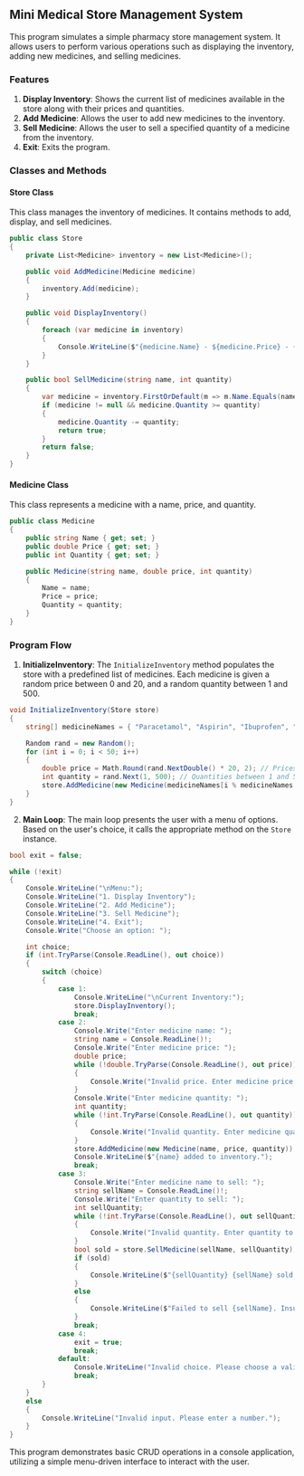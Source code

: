 ## Mini Medical Store Management System

This program simulates a simple pharmacy store management system. It allows users to perform various operations such as displaying the inventory, adding new medicines, and selling medicines.

### Features

1. **Display Inventory**: Shows the current list of medicines available in the store along with their prices and quantities.
2. **Add Medicine**: Allows the user to add new medicines to the inventory.
3. **Sell Medicine**: Allows the user to sell a specified quantity of a medicine from the inventory.
4. **Exit**: Exits the program.

### Classes and Methods

#### Store Class

This class manages the inventory of medicines. It contains methods to add, display, and sell medicines.

```csharp
public class Store
{
    private List<Medicine> inventory = new List<Medicine>();

    public void AddMedicine(Medicine medicine)
    {
        inventory.Add(medicine);
    }

    public void DisplayInventory()
    {
        foreach (var medicine in inventory)
        {
            Console.WriteLine($"{medicine.Name} - ${medicine.Price} - {medicine.Quantity} units");
        }
    }

    public bool SellMedicine(string name, int quantity)
    {
        var medicine = inventory.FirstOrDefault(m => m.Name.Equals(name, StringComparison.OrdinalIgnoreCase));
        if (medicine != null && medicine.Quantity >= quantity)
        {
            medicine.Quantity -= quantity;
            return true;
        }
        return false;
    }
}
```

#### Medicine Class

This class represents a medicine with a name, price, and quantity.

```csharp
public class Medicine
{
    public string Name { get; set; }
    public double Price { get; set; }
    public int Quantity { get; set; }

    public Medicine(string name, double price, int quantity)
    {
        Name = name;
        Price = price;
        Quantity = quantity;
    }
}
```

### Program Flow

1. **InitializeInventory**: The `InitializeInventory` method populates the store with a predefined list of medicines. Each medicine is given a random price between 0 and 20, and a random quantity between 1 and 500.

```csharp
void InitializeInventory(Store store)
{
    string[] medicineNames = { "Paracetamol", "Aspirin", "Ibuprofen", "Antacid", "Cough Syrup", ... };

    Random rand = new Random();
    for (int i = 0; i < 50; i++)
    {
        double price = Math.Round(rand.NextDouble() * 20, 2); // Prices between 0 and 20
        int quantity = rand.Next(1, 500); // Quantities between 1 and 500
        store.AddMedicine(new Medicine(medicineNames[i % medicineNames.Length], price, quantity));
    }
}
```

2. **Main Loop**: The main loop presents the user with a menu of options. Based on the user's choice, it calls the appropriate method on the `Store` instance.

```csharp
bool exit = false;

while (!exit)
{
    Console.WriteLine("\nMenu:");
    Console.WriteLine("1. Display Inventory");
    Console.WriteLine("2. Add Medicine");
    Console.WriteLine("3. Sell Medicine");
    Console.WriteLine("4. Exit");
    Console.Write("Choose an option: ");

    int choice;
    if (int.TryParse(Console.ReadLine(), out choice))
    {
        switch (choice)
        {
            case 1:
                Console.WriteLine("\nCurrent Inventory:");
                store.DisplayInventory();
                break;
            case 2:
                Console.Write("Enter medicine name: ");
                string name = Console.ReadLine()!;
                Console.Write("Enter medicine price: ");
                double price;
                while (!double.TryParse(Console.ReadLine(), out price))
                {
                    Console.Write("Invalid price. Enter medicine price: ");
                }
                Console.Write("Enter medicine quantity: ");
                int quantity;
                while (!int.TryParse(Console.ReadLine(), out quantity))
                {
                    Console.Write("Invalid quantity. Enter medicine quantity: ");
                }
                store.AddMedicine(new Medicine(name, price, quantity));
                Console.WriteLine($"{name} added to inventory.");
                break;
            case 3:
                Console.Write("Enter medicine name to sell: ");
                string sellName = Console.ReadLine()!;
                Console.Write("Enter quantity to sell: ");
                int sellQuantity;
                while (!int.TryParse(Console.ReadLine(), out sellQuantity))
                {
                    Console.Write("Invalid quantity. Enter quantity to sell: ");
                }
                bool sold = store.SellMedicine(sellName, sellQuantity);
                if (sold)
                {
                    Console.WriteLine($"{sellQuantity} {sellName} sold successfully!");
                }
                else
                {
                    Console.WriteLine($"Failed to sell {sellName}. Insufficient stock or medicine not found.");
                }
                break;
            case 4:
                exit = true;
                break;
            default:
                Console.WriteLine("Invalid choice. Please choose a valid option.");
                break;
        }
    }
    else
    {
        Console.WriteLine("Invalid input. Please enter a number.");
    }
}
```

This program demonstrates basic CRUD operations in a console application, utilizing a simple menu-driven interface to interact with the user.
